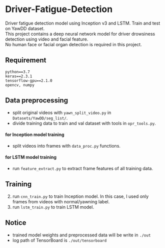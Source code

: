 # Driver-Fatigue-Detection

Driver fatigue detection model using Inception v3 and LSTM. Train and test on YawDD dataset.  
This project contains a deep neural network model for driver drowsiness detection using video and facial feature.  
No human face or facial organ detection is required in this project.

## Requirement
    python==3.7
    keras==2.3.1
    tensorflow-gpu==2.1.0
    opencv, numpy

## Data preprocessing
* split original videos with `yawn_split_video.py` in `Datasets/YawDD/seg_list/`.
* divide training data to train and val dataset with tools in `opr_tools.py`.
#### for Inception model training
* split videos into frames with `data_proc.py` functions.

#### for LSTM model training
* run `feature_extract.py` to extract frame features of all training data.


## Training
2. run `cnn_train.py` to train Inception model. In this case, I used only frames from videos with normal/yawning label.
2. run `lstm_train.py` to train LSTM model.

## Notice
* trained model weights and preprocessed data will be write in `./out`
* log path of TensorBoard is `./out/tensorboard`

